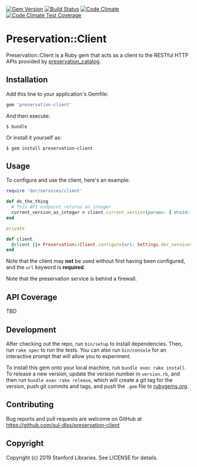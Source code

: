 [![Gem Version](https://badge.fury.io/rb/preservaton-client.svg)](https://badge.fury.io/rb/preservation-client)
[![Build Status](https://travis-ci.com/sul-dlss/preservation-client.svg?branch=master)](https://travis-ci.com/sul-dlss/preservation-client)
[![Code Climate](https://codeclimate.com/github/sul-dlss/preservation-client/badges/gpa.svg)](https://codeclimate.com/github/sul-dlss/preservation-client)
[![Code Climate Test Coverage](https://codeclimate.com/github/sul-dlss/preservation/badges/coverage.svg)](https://codeclimate.com/github/sul-dlss/preservation-client/coverage)

# Preservation::Client

Preservation::Client is a Ruby gem that acts as a client to the RESTful HTTP APIs provided by [preservation_catalog](https://github.com/sul-dlss/preservation_catalog).

## Installation

Add this line to your application's Gemfile:

```ruby
gem 'preservation-client'
```

And then execute:

    $ bundle

Or install it yourself as:

    $ gem install preservation-client

## Usage

To configure and use the client, here's an example:

```ruby
require 'dor/services/client'

def do_the_thing
  # This API endpoint returns an integer
  current_version_as_integer = client.current_version(params: { druid: 'druid:123' })
end

private

def client
  @client ||= Preservation::Client.configure(url: Settings.dor_services.url)
end
```

Note that the client may **not** be used without first having been configured, and the `url` keyword is **required**.

Note that the preservation service is behind a firewall.

## API Coverage

TBD

## Development

After checking out the repo, run `bin/setup` to install dependencies. Then, run `rake spec` to run the tests. You can also run `bin/console` for an interactive prompt that will allow you to experiment.

To install this gem onto your local machine, run `bundle exec rake install`. To release a new version, update the version number in `version.rb`, and then run `bundle exec rake release`, which will create a git tag for the version, push git commits and tags, and push the `.gem` file to [rubygems.org](https://rubygems.org).

## Contributing

Bug reports and pull requests are welcome on GitHub at https://github.com/sul-dlss/preservation-client

## Copyright

Copyright (c) 2019 Stanford Libraries. See LICENSE for details.
